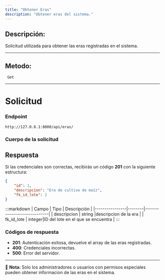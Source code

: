 ```yaml
---
title: "Obtener Eras"
description: "Obtener eras del sistema."
---
```



## Descripción:
Solicitud utilizada para obtener las eras registradas en el sistema.

---


## Metodo: 
```
 Get
```
---


# **Solicitud**

### **Endpoint**
```
http://127.0.0.1:8000/api/eras/
```

### **Cuerpo de la solicitud**

## **Respuesta**

Si las credenciales son correctas, recibirás un código **201** con la siguiente estructura:

```json
{
    "id": 1,
    "descripcion": "Era de cultivo de maíz",
    "fk_id_lote": 2
}
```

:::markdown
| Campo           | Tipo   | Descripción                |
|----------------|--------|-----------------------------|
| descripcion     | string |descripcion de la era   |
| fk_id_lote      | integer|ID del lote en el que se encuentra  |
:::


### **Códigos de respuesta**
- **201**: Autenticación exitosa, devuelve el array de las eras registradas.
- **400**: Credenciales incorrectas.
- **500**: Error del servidor.

---

📄 **Nota:**  Solo los administradores o usuarios con permisos especiales pueden obtener informacion de las eras en el sistema.

